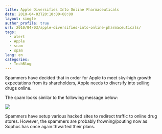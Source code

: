 ```yaml
---
title: Apple Diversifies Into Online Pharmaceuticals
date: 2010-04-03T20:10:00+00:00
layout: single
author_profile: true
url: 2010/04/03/apple-diversifies-into-online-pharmaceuticals/
tags:
  - alert
  - Apple
  - scam
  - spam
lang: en
categories: 
  - TechBlog
---
```

Spammers have decided that in order for Apple to meet sky-high growth expectations from its shareholders, Apple needs to diversify into selling drugs online.

The spam looks similar to the following message below:

[![](http://1.bp.blogspot.com/_vaUVXcmC3OI/S7eZnrzTR6I/AAAAAAAABew/rs7bsT3thEw/s400/applescam.JPG)](http://1.bp.blogspot.com/_vaUVXcmC3OI/S7eZnrzTR6I/AAAAAAAABew/rs7bsT3thEw/s1600-h/applescam.JPG)

Spammers have setup various hacked sites to redirect traffic to online drug stores. However, the spammers are probably frowning/pouting now as Sophos has once again thwarted their plans.